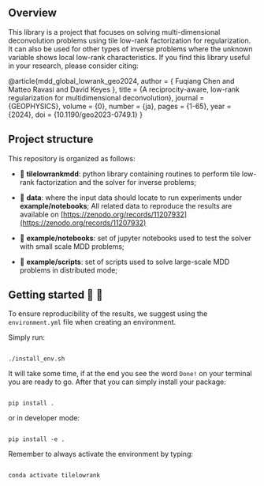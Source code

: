 
## Overview

This library is a project that focuses on solving multi-dimensional deconvolution problems using tile low-rank factorization for regularization. It can also be used for other types of inverse problems where the unknown variable shows local low-rank characteristics. 
If you find this library useful in your research, please consider citing:


@article{mdd_global_lowrank_geo2024,
author = { Fuqiang Chen  and  Matteo Ravasi  and  David Keyes },
title = {A reciprocity-aware, low-rank regularization for multidimensional deconvolution},
journal = {GEOPHYSICS},
volume = {0},
number = {ja},
pages = {1-65},
year = {2024},
doi = {10.1190/geo2023-0749.1}
}

  

## Project structure

This repository is organized as follows:

* :open_file_folder: ****tilelowrankmdd****: python library containing routines to perform tile low-rank factorization and the solver for inverse problems;

* :open_file_folder: ****data****: where the input data should locate to run experiments under ****example/notebooks****; All related data to reproduce the results are available on [https://zenodo.org/records/11207932](https://zenodo.org/records/11207932)

* :open_file_folder: ****example/notebooks****: set of jupyter notebooks used to test the solver with small scale MDD problems;

* :open_file_folder: ****example/scripts****: set of scripts used to solve large-scale MDD problems in distributed mode;

## Getting started :space_invader: :robot:

To ensure reproducibility of the results, we suggest using the `environment.yml` file when creating an environment.

  

Simply run:

```

./install_env.sh

```

It will take some time, if at the end you see the word `Done!` on your terminal you are ready to go. After that you can simply install your package:

```

pip install .

```

or in developer mode:

```

pip install -e .

```

  

Remember to always activate the environment by typing:

```

conda activate tilelowrank

